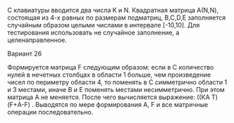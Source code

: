 С клавиатуры вводится два числа K и N. Квадратная матрица А(N,N), состоящая из 4-х равных по размерам подматриц, B,C,D,E заполняется случайным образом целыми числами в интервале [-10,10]. Для тестирования использовать не случайное заполнение, а целенаправленное.

Вариант 26

Формируется матрица F следующим образом: если в С количество нулей в нечетных столбцах в области 1 больше, чем произведение чисел по периметру области 4, то поменять в С симметрично области 1 и 3 местами, иначе В и Е поменять местами несимметрично. При этом матрица А не меняется. После чего вычисляется выражение: ((КA T)(F+А-F) . Выводятся по мере формирования А, F и все матричные операции последовательно.

